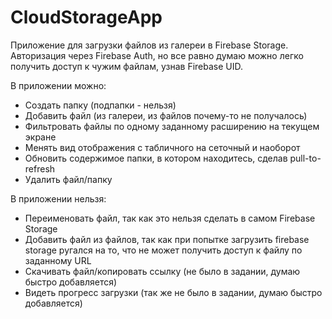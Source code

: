 # CloudStorageApp

Приложение для загрузки файлов из галереи в Firebase Storage. Авторизация через Firebase Auth, но все равно думаю можно легко получить доступ к чужим файлам, узнав Firebase UID.

В приложении можно:
* Создать папку (подпапки - нельзя)
* Добавить файл (из галереи, из файлов почему-то не получалось)
* Фильтровать файлы по одному заданному расширению на текущем экране
* Менять вид отображения с табличного на сеточный и наоборот
* Обновить содержимое папки, в котором находитесь, сделав pull-to-refresh
* Удалить файл/папку

В приложении нельзя:
* Переименовать файл, так как это нельзя сделать в самом Firebase Storage
* Добавить файл из файлов, так как при попытке загрузить firebase storage ругался на то, что не может получить доступ к файлу по заданному URL
* Скачивать файл/копировать ссылку (не было в задании, думаю быстро добавляется)
* Видеть прогресс загрузки (так же не было в задании, думаю быстро добавляется)

